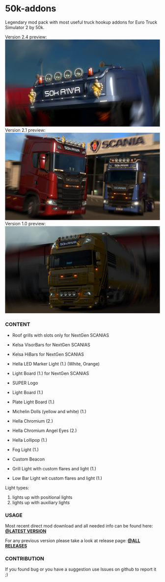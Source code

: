 # 50k-addons
Legendary mod pack with most useful truck hookup addons for Euro Truck Simulator 2 by 50k.

Version 2.4 preview:
![](/preview/v2_4.jpg?raw=true "50k addons preview - NextGen SCANIAS")
Version 2.1 preview:
![](/preview/v2_1.jpg?raw=true "50k addons preview - NextGen SCANIAS")
Version 1.0 preview:
![](/preview/v1_0.jpg?raw=true "50k addons preview")

### CONTENT

* Roof grills with slots only for NextGen SCANIAS
* Kelsa VisorBars for NextGen SCANIAS
* Kelsa HiBars for NextGen SCANIAS
* Hella LED Marker Light (1.) (White, Orange)
* Light Board (1.) for NextGen SCANIAS

* SUPER Logo
* Light Board (1.)
* Plate Light Board (1.)
* Michelin Dolls (yellow and white) (1.)
* Hella Chromium (2.)
* Hella Chromium Angel Eyes  (2.)
* Hella Lollipop (1.)
* Fog Light (1.)
* Custom Beacon
* Grill Light with custom flares and light (1.)
* Low Bar Light wit custom flares and light (1.)

Light types:
1. lights up with positional lights
2. lights up with auxiliary lights

### USAGE

Most recent direct mod download and all needed info can be found here: **[@LATEST VERSION](../../releases/latest)**

For any previous version please take a look at release page: **[@ALL RELEASES](../../releases)**

### CONTRIBUTION

If you found bug or you have a suggestion use Issues on github to report it ;)
